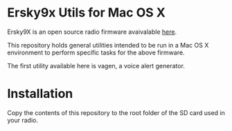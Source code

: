 # Ersky9x Utils for Mac OS X

Ersky9X is an open source radio firmware avaivalable [here](http://www.er9x.com).

This repository holds general utilities intended to be run in a Mac OS X environment to perform specific tasks for the above firmware.

The first utility available here is vagen, a voice alert generator.

# Installation

Copy the contents of this repository to the root folder of the SD card used in your radio.
